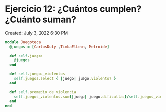 # Ejercicio 12: ¿Cuántos cumplen? ¿Cuánto suman?

Created: July 3, 2022 6:30 PM

```ruby
module Juegoteca
  @juegos = [CarlosDuty ,TimbaElLeon, Metroide]
  
  def self.juegos
    @juegos
  end

  def self.juegos_violentos
    self.juegos.select { |juego| juego.violento? }
  end
  
  def self.promedio_de_violencia
    self.juegos_violentos.sum{|juego| juego.dificultad}/self.juegos_violentos.count
  end
end

```
